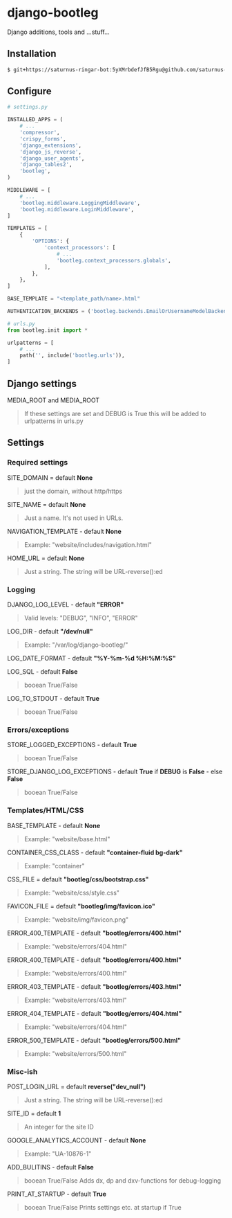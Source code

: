 # django-bootleg
Django additions, tools and ...stuff...

## Installation
```sh
$ git+https://saturnus-ringar-bot:5yXMrbdefJfB5Rgu@github.com/saturnus-ringar/django-bootleg.git
```

## Configure

```python
# settings.py

INSTALLED_APPS = (
    # ...
    'compressor',
    'crispy_forms',
    'django_extensions',
    'django_js_reverse',
    'django_user_agents',
    'django_tables2',
    'bootleg',
)

MIDDLEWARE = [
    # ...
    'bootleg.middleware.LoggingMiddleware',
    'bootleg.middleware.LoginMiddleware',
]

TEMPLATES = [
    {
        'OPTIONS': {
            'context_processors': [
                # ...
                'bootleg.context_processors.globals',
            ],
        },
    },
]

BASE_TEMPLATE = "<template_path/name>.html"

AUTHENTICATION_BACKENDS = ('bootleg.backends.EmailOrUsernameModelBackend',)

```

```python
# urls.py
from bootleg.init import *

urlpatterns = [
    # ...
    path('', include('bootleg.urls')),
]
```

## Django settings

MEDIA_ROOT and MEDIA_ROOT
> If these settings are set and DEBUG is True this will be added to urlpatterns in urls.py


## Settings

### Required settings
SITE_DOMAIN = default **None**
> just the domain, without http/https

SITE_NAME = default **None**
> Just a name. It's not used in URLs.

NAVIGATION_TEMPLATE - default **None** 
> Example: "website/includes/navigation.html"

HOME_URL = default **None**
> Just a string. The string will be URL-reverse():ed

### Logging
DJANGO_LOG_LEVEL - default **"ERROR"**
> Valid levels: "DEBUG", "INFO", "ERROR"

LOG_DIR - default **"/dev/null"**
> Example: "/var/log/django-bootleg/"

LOG_DATE_FORMAT - default **"%Y-%m-%d %H:%M:%S"**

LOG_SQL - default **False**
> booean True/False

LOG_TO_STDOUT - default **True**
> booean True/False

### Errors/exceptions
STORE_LOGGED_EXCEPTIONS - default **True**
> booean True/False

STORE_DJANGO_LOG_EXCEPTIONS - default **True** if **DEBUG** is **False** - else **False** 
> booean True/False

### Templates/HTML/CSS
BASE_TEMPLATE - default **None**
> Example: "website/base.html"

CONTAINER_CSS_CLASS - default **"container-fluid bg-dark"**
> Example: "container"

CSS_FILE = default **"bootleg/css/bootstrap.css"**
> Example: "website/css/style.css"

FAVICON_FILE = default **"bootleg/img/favicon.ico"**
> Example: "website/img/favicon.png"

ERROR_400_TEMPLATE - default **"bootleg/errors/400.html"**
> Example: "website/errors/404.html"

ERROR_400_TEMPLATE - default **"bootleg/errors/400.html"**
> Example: "website/errors/400.html"

ERROR_403_TEMPLATE - default **"bootleg/errors/403.html"**
> Example: "website/errors/403.html"

ERROR_404_TEMPLATE - default **"bootleg/errors/404.html"**
> Example: "website/errors/404.html"

ERROR_500_TEMPLATE - default **"bootleg/errors/500.html"**
> Example: "website/errors/500.html"

### Misc-ish
POST_LOGIN_URL = default **reverse("dev_null")**
> Just a string. The string will be URL-reverse():ed

SITE_ID = default **1**
> An integer for the site ID

GOOGLE_ANALYTICS_ACCOUNT - default **None**
> Example: "UA-10876-1"

ADD_BULITINS - default **False**
> booean True/False
> Adds dx, dp and dxv-functions for debug-logging

PRINT_AT_STARTUP - default **True**
> booean True/False
> Prints settings etc. at startup if True
